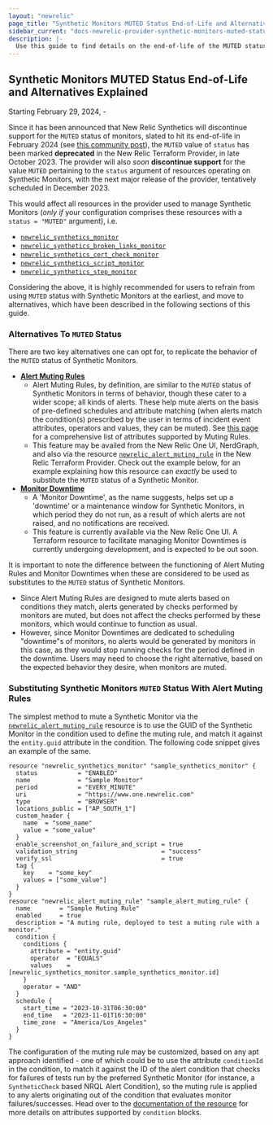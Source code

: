 ```yaml
---
layout: "newrelic"
page_title: "Synthetic Monitors MUTED Status End-of-Life and Alternatives: A Guide"
sidebar_current: "docs-newrelic-provider-synthetic-monitors-muted-status-eol-guide"
description: |-
  Use this guide to find details on the end-of-life of the MUTED status of Synthetic Monitors done on February 29, 2024, and alternatives to move to, which can replicate the same behavior.
---
```

## Synthetic Monitors MUTED Status End-of-Life and Alternatives Explained

Starting February 29, 2024, -

Since it has been announced that New Relic Synthetics will discontinue support for the `MUTED` status of monitors, slated to hit its end-of-life in February 2024 (see [this community post](https://forum.newrelic.com/s/hubtopic/aAX8W0000015BHc/endoflife-product-updates-july-2023-september-2023)), the `MUTED` value of `status` has been marked **deprecated** in the New Relic Terraform Provider, in late October 2023. The provider will also _soon_ **discontinue support** for the value `MUTED` pertaining to the `status` argument of resources operating on Synthetic Monitors, with the next major release of the provider, tentatively scheduled in December 2023.

This would affect all resources in the provider used to manage Synthetic Monitors (_only if_ your configuration comprises these resources with a `status = "MUTED"` argument), i.e.
* [`newrelic_synthetics_monitor`](https://registry.terraform.io/providers/newrelic/newrelic/latest/docs/resources/synthetics_monitor)
* [`newrelic_synthetics_broken_links_monitor`](https://registry.terraform.io/providers/newrelic/newrelic/latest/docs/resources/synthetics_broken_links_monitor)
* [`newrelic_synthetics_cert_check_monitor`](https://registry.terraform.io/providers/newrelic/newrelic/latest/docs/resources/synthetics_cert_check_monitor)
* [`newrelic_synthetics_script_monitor`](https://registry.terraform.io/providers/newrelic/newrelic/latest/docs/resources/synthetics_script_monitor)
* [`newrelic_synthetics_step_monitor`](https://registry.terraform.io/providers/newrelic/newrelic/latest/docs/resources/synthetics_step_monitor)

Considering the above, it is highly recommended for users to refrain from using `MUTED` status with Synthetic Monitors at the earliest, and move to alternatives, which have been described in the following sections of this guide.


### Alternatives To `MUTED` Status

There are two key alternatives one can opt for, to replicate the behavior of the `MUTED` status of Synthetic Monitors.
* [**Alert Muting Rules**](https://docs.newrelic.com/docs/alerts-applied-intelligence/new-relic-alerts/alert-notifications/muting-rules-suppress-notifications/)
  * Alert Muting Rules, by definition, are similar to the `MUTED` status of Synthetic Monitors in terms of behavior, though these cater to a wider scope; all kinds of alerts. These help mute alerts on the basis of pre-defined schedules and attribute matching (when alerts match the condition(s) prescribed by the user in terms of incident event attributes, operators and values, they can be muted). See [this page](https://docs.newrelic.com/docs/alerts-applied-intelligence/new-relic-alerts/advanced-alerts/understand-technical-concepts/incident-event-attributes/) for a comprehensive list of attributes supported by Muting Rules.
  * This feature may be availed from the New Relic One UI, NerdGraph, and also via the resource [`newrelic_alert_muting_rule`](https://registry.terraform.io/providers/newrelic/newrelic/latest/docs/resources/alert_muting_rule) in the New Relic Terraform Provider. Check out the example below, for an example explaining how this resource can _exactly_ be used to substitute the `MUTED` status of a Synthetic Monitor.
* [**Monitor Downtime**](https://docs.newrelic.com/docs/synthetics/synthetic-monitoring/using-monitors/monitor-downtimes-disable-monitoring-during-scheduled-maintenance-times/)
  * A 'Monitor Downtime', as the name suggests, helps set up a 'downtime' or a maintenance window for Synthetic Monitors, in which period they do not run, as a result of which alerts are not raised, and no notifications are received.
  * This feature is currently available via the New Relic One UI. A Terraform resource to facilitate managing Monitor Downtimes is currently undergoing development, and is expected to be out soon.

It is important to note the difference between the functioning of Alert Muting Rules and Monitor Downtimes when these are considered to be used as substitutes to the `MUTED` status of Synthetic Monitors.
* Since Alert Muting Rules are designed to mute alerts based on conditions they match, alerts generated by checks performed by monitors are muted, but does not affect the checks performed by these monitors, which would continue to function as usual.
* However, since Monitor Downtimes are dedicated to scheduling "downtime"s of monitors, no alerts would be generated by monitors in this case, as they would stop running checks for the period defined in the downtime.
  Users may need to choose the right alternative, based on the expected behavior they desire, when monitors are muted.

### Substituting Synthetic Monitors `MUTED` Status With Alert Muting Rules

The simplest method to mute a Synthetic Monitor via the [`newrelic_alert_muting_rule`](https://registry.terraform.io/providers/newrelic/newrelic/latest/docs/resources/alert_muting_rule) resource is to use the GUID of the Synthetic Monitor in the condition used to define the muting rule, and match it against the `entity.guid` attribute in the condition. The following code snippet gives an example of the same.

```hcl
resource "newrelic_synthetics_monitor" "sample_synthetics_monitor" {
  status           = "ENABLED"
  name             = "Sample Monitor"
  period           = "EVERY_MINUTE"
  uri              = "https://www.one.newrelic.com"
  type             = "BROWSER"
  locations_public = ["AP_SOUTH_1"]
  custom_header {
    name  = "some_name"
    value = "some_value"
  }
  enable_screenshot_on_failure_and_script = true
  validation_string                       = "success"
  verify_ssl                              = true
  tag {
    key    = "some_key"
    values = ["some_value"]
  }
}
resource "newrelic_alert_muting_rule" "sample_alert_muting_rule" {
  name        = "Sample Muting Rule"
  enabled     = true
  description = "A muting rule, deployed to test a muting rule with a monitor."
  condition {
    conditions {
      attribute = "entity.guid"
      operator  = "EQUALS"
      values    = [newrelic_synthetics_monitor.sample_synthetics_monitor.id]
    }
    operator = "AND"
  }
  schedule {
    start_time = "2023-10-31T06:30:00"
    end_time   = "2023-11-01T16:30:00"
    time_zone  = "America/Los_Angeles"
  }
}
```

The configuration of the muting rule may be customized, based on any apt approach identified - one of which could be to use the attribute `conditionId` in the condition, to match it against the ID of the alert condition that checks for failures of tests run by the preferred Synthetic Monitor (for instance, a `SyntheticCheck` based NRQL Alert Condition), so the muting rule is applied to any alerts originating out of the condition that evaluates monitor failures/successes. Head over to the [documentation of the resource](https://registry.terraform.io/providers/newrelic/newrelic/latest/docs/resources/alert_muting_rule) for more details on attributes supported by `condition` blocks.